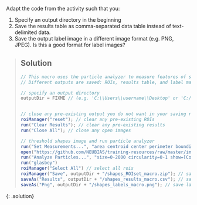 Adapt the code from the activity such that you: 
1. Specify an output directory in the beginning
2. Save the results table as comma-separated data table instead of text-delimited data.
3. Save the output label image in a different image format (e.g. PNG, JPEG). Is this a good format for label images?

> ## Solution
> ```java
>// This macro uses the particle analyzer to measure features of shapes.
>// Different outputs are saved: ROIs, results table, and label mask.
>
>// specify an output directory
>outputDir = FIXME // (e.g. 'C:\\Users\\username\\Desktop' or 'C:/Users/username/Desktop' on Windows, or '/Users/username/Desktop/' on MacOS)
>
>
>// close any pre-existing output you do not want in your saving results
>roiManager("reset"); // clear any pre-existing ROIs
>run("Clear Results"); // clear any pre-existing results
>run("Close All"); // close any open images
>
>// threshold shapes image and run particle analyzer
>run("Set Measurements...", "area centroid center perimeter bounding redirect=None decimal=3") // set desired measurements
>open("https://github.com/NEUBIAS/training-resources/raw/master/image_data/xy_8bit_binary_randomshapes.tif"); // open binary image with random shapes
>run("Analyze Particles...", "size=0-2000 circularity=0-1 show=[Count Masks] display add") // run the particle analyzer
>run("glasbey")
>roiManager("Select All") // select all rois
>roiManager("Save", outputDir + "/shapes_ROIset_macro.zip"); // save rois to output directory
>saveAs("Results", outputDir + "/shapes_results_macro.csv"); // save results file to output directory
>saveAs("Png", outputDir + "/shapes_labels_macro.png"); // save label mask to output directory
> ```
{: .solution}
